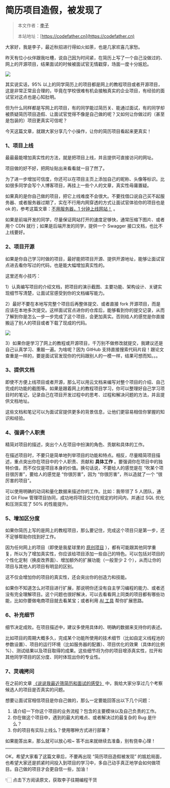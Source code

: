 #  简历项目造假，被发现了

> 本文作者：[李子](https://yuyuanweb.feishu.cn/wiki/Abldw5WkjidySxkKxU2cQdAtnah)
>
> 本站地址：[https://codefather.cn](https://codefather.cn)

大家好，我是李子，最近秋招进行得如火如荼，也是几家欢喜几家愁。

昨天有位小伙伴跟我吐槽，说自己因为时间紧，在简历上写了一个自己没做过的、网上的开源项目，结果面试的时候被面试官无情戳穿，场面一度十分尴尬。

![](https://pic.yupi.icu/5563/202311070857809.png)

其实说实话，95% 以上的同学简历上的项目都是网上的教程项目或者开源项目，这是非常正常且合理的，毕竟在学校很难有机会接触真实的企业项目，有经验的面试官对这点也是心知肚明。

但为什么同样都是写网上的项目，有的同学能过简历关、能通过面试，有的同学却被质疑简历项目造假、让面试官觉得不像是自己做的呢？又如何让你做过的（甚至是包装的）项目更真实可信呢？

今天这篇文章，就跟大家分享几个小操作，让你的简历项目看起来更真实！

### 1、项目上线

最最最能增加真实性的方法，就是把项目上线，并且提供可直接访问的网址。

项目做的好不好，把网址贴出来看看就一目了然了。

为了进一步增加可信度，你还可以在项目主页上添加自己的昵称、头像等标识。比如很多同学会写个人博客项目，再挂上一些个人的文章，真实性毋庸置疑。

如果真的是你自己做的项目，把它上线难度不会很大。不要找借口说自己买不起服务器、或者服务器过期了，实在不行用内网穿透的方式让面试官体验你的项目也是 ok 的，参考这篇文章：[不用服务器，1 分钟上线网站！](https://mp.weixin.qq.com/s?__biz=MzI1NDczNTAwMA==&mid=2247550173&idx=1&sn=f28b5a6601ab8a5ab95ddad274e4b5ca&scene=21#wechat_redirect) 。

如果是前端开发的同学，尽量保证网站打开的速度足够快，通常压缩下图片、或者用个 CDN 就行；如果是后端开发的同学，提供一个 Swagger 接口文档，也比不上线要好。

### 2、项目开源

如果是你自己学习时做的项目，最好能把项目开源、提供开源地址，能够让面试官点进去看你写过的代码，也是能大幅增加真实性的。

这里还有小技巧：

1）认真编写项目的介绍文档，把项目的演示截图、主要功能、架构设计、关键实现细节写清楚，让面试官感受到你的文档编写能力。

2）最好不要在本地写完整个项目后再整体提交、或者直接 fork 开源项目，而是应该在本地多次提交。这样面试官点进你的仓库后，能够看到你的提交记录，从而了解到你是怎么一步一步完成了这个项目，会更加真实。否则给人的感觉是你直接搬运了别人的项目或者下载了现成的代码。

![](https://pic.yupi.icu/5563/202311070857401.png)

3）如果你是学习了网上的教程或开源项目，千万别不做修改就提交，我建议还是自己认真学习、重敲一遍。为啥呢？因为 GitHub 支持直接搜索代码片段！跟论文查重是一样的，要是面试官发现你的代码跟别人的一模一样，结果可想而知。。。

### 3、提供文档

即使不方便上线项目或者开源，那么可以用云文档来编写对整个项目的介绍、自己完成的功能的截图等。如果是跟着网上的教程项目学习，你可以整理好自己学习项目时的笔记，记录自己在项目开发过程中的思考、过程和解决问题的方法，并且提供文档地址。

这些文档和笔记可以为面试官提供更多的背景信息，让他们更容易相信你掌握的知识和经验。

### 4、强调个人职责

精简对项目的描述，突出个人在项目中扮演的角色、贡献和具体的工作。

在描述项目时，不要只是简单地列举项目的功能和特点。相反，尽量精简项目描述，重点突出你在项目中的个人职责、贡献和 **具体工作** 。要强调你在项目中的独特价值，而不仅仅是项目本身的价值。换句话说，不要给人的感觉是在 “吹某个项目很厉害”，要给人的感觉是 “你很厉害”，因为 “你很厉害”，所以造就了一个 “很厉害的项目”。

可以使用明确的动词和量化数据来描述你的工作。比如：我带领了 5 人团队，通过 Git Flow 管理项目协同，成功地将项目交付在规定的时间内，并通过 SQL 优化和压测实现了 50% 的性能提升。

### 5、增加区分度

如果你简历上写的是网上的教程项目，那么要记住，完成这个项目只是第一步，还不足够帮助你找到好工作。

因为任何网上的项目（即使是我星球里的 [原创项目](https://mp.weixin.qq.com/s?__biz=MzI1NDczNTAwMA==&mid=2247549104&idx=2&sn=a97cee08fc844504affe70733da4b85c&chksm=e9c2e747deb56e511519d7229cc866bc7c43909574cabd495b34c1708c6fd002640be0146a40&token=1624527065&lang=zh_CN&scene=21#wechat_redirect) ），都有可能跟其他同学重复，所以为了增加真实性，你应该给项目添加一些自己的特色。可以包括对项目的个性化定制（换皮改界面）、增加额外的扩展功能（一般至少 2 个），从而让你的项目与其他人的项目有明显的区别。

这不仅会增加你的项目的真实性，还会突出你的创造力和技能。

如果你不知道怎么对项目进行扩展，那说明你还没有自主学习编程的能力、或者还没有完全理解项目。这个问题也很好解决，可以去看看网上同类的项目都有哪些功能，比如你要做电商项目就去看某宝；或者利用 [AI 工具](https://mp.weixin.qq.com/s?__biz=MzI1NDczNTAwMA==&mid=2247543994&idx=1&sn=2d73db59fa67357ae44e8db91aac10bf&chksm=e9c2cb4ddeb5425bea9b6fbe103b63bba381d9c380e2e8f55e6aa120522ee8ace2e8e19a7174&token=593920816&lang=zh_CN&scene=21#wechat_redirect) 帮你扩展思路。

### 6、补充细节

细节决定成败。在项目描述中，建议多使用具体的、明确的数据来支持你的表述。

比如项目的周期大概多久，完成某个功能所使用的技术细节（比如自定义线程池的参数设置）、项目的运行环境（比如服务器的配置）、项目优化的效果（具体的比例 %）、测试结果以及项目取得的成果。这些细节将为你的项目增添真实性，拉开和其他同学项目的区分度、同时体现出你的专业性。

### 7、灵魂拷问

在之前的文章 [《说说我最近筛简历和面试的感受》](https://mp.weixin.qq.com/s?__biz=MzI1NDczNTAwMA==&mid=2247549830&idx=1&sn=e94b9e18a8540df4b236e50b9044107a&chksm=e9c2e471deb56d678669302cb1306d40fb7ea7ac613e984575e72028546f7b284114a0ed8143&token=1624527065&lang=zh_CN&scene=21#wechat_redirect) 中，我给大家分享过几个考察候选人的项目是否真实的问题。

想要让面试官相信项目是你自己做的，那么一定要能回答出以下几个问题：

1. 请介绍一下你这个项目的业务流程？包含的主要模块以及自己负责的工作。
2. 你在做这个项目中，遇到的最大的难点、或者解决过的最复杂的 Bug 是什么？
3. 你的项目有实际上线么？使用哪种方式进行部署？

如果能答出来，那么就可以放心啦~ 答不出来就继续去准备，别有侥幸心理！



------


OK，希望大家看了这篇文章后，不要再出现 “简历项目造假被发现” 的尴尬局面，也希望大家还是抓紧时间投入到项目的学习中，多自己动手真正地学会如何做项目。自己做的项目才会更自信一些，加油！

👇🏻 点击下方阅读原文，获取李子往期编程干货